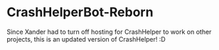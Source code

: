 # CrashHelperBot-Reborn

Since Xander had to turn off hosting for CrashHelper to work on other projects, this is an updated version of CrashHelper! :D
